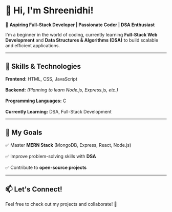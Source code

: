 # 👋 Hi, I'm Shreenidhi!  
🚀 **Aspiring Full-Stack Developer | Passionate Coder | DSA Enthusiast**  

I'm a beginner in the world of coding, currently learning **Full-Stack Web Development** and **Data Structures & Algorithms (DSA)** to build scalable and efficient applications.  

---

## 🌟 Skills & Technologies  
**Frontend:** HTML, CSS, JavaScript <br>  
**Backend:** *(Planning to learn Node.js, Express.js, etc.)* <br>  
**Programming Languages:** C <br>  
**Currently Learning:** DSA, Full-Stack Development <br>  

---

## 📌 My Goals  
✅ Master **MERN Stack** (MongoDB, Express, React, Node.js) <br>  
✅ Improve problem-solving skills with **DSA** <br>  
✅ Contribute to **open-source projects** <br>  

---

## 📫 Let's Connect!  
Feel free to check out my projects and collaborate! 🚀  
